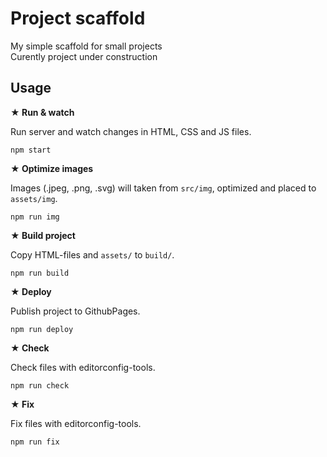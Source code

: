 # Project scaffold

My simple scaffold for small projects   
Curently project under construction

## Usage

**&#9733; Run & watch**

Run server and watch changes in HTML, CSS and JS files.

`npm start`

**&#9733; Optimize images**

Images (.jpeg, .png, .svg) will taken from `src/img`, optimized and placed to `assets/img`.

`npm run img`

**&#9733; Build project**

Copy HTML-files and `assets/` to `build/`.

`npm run build`

**&#9733; Deploy**

Publish project to GithubPages.

`npm run deploy`

**&#9733; Check**

Check files with editorconfig-tools.

`npm run check`

**&#9733; Fix**

Fix files with editorconfig-tools.

`npm run fix`

